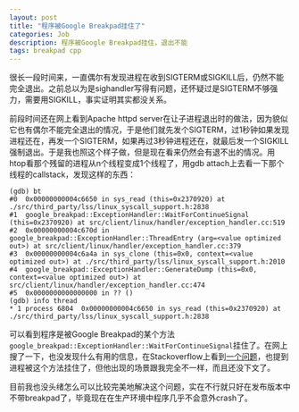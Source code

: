 ```yaml
---
layout: post
title: "程序被Google Breakpad挂住了"
categories: Job
description: 程序被Google Breakpad挂住，退出不能
tags: breakpad cpp
---
```

很长一段时间来，一直偶尔有发现进程在收到SIGTERM或SIGKILL后，仍然不能完全退出。之前总以为是sighandler写得有问题，还怀疑过是SIGTERM不够强力，需要用SIGKILL，事实证明其实都没关系。

前段时间还在网上看到Apache httpd server在让子进程退出时的做法，因为貌似它也有偶尔不能完全退出的情况，于是他们就先发个SIGTERM，过1秒钟如果发现进程还在，再发一个SIGTERM，如果再过3秒钟进程还在，就最后发一个SIGKILL强制退出。于是我也照这个样子做，但是现在看来仍然会有退不出的情况。用htop看那个残留的进程从n个线程变成1个线程了，用gdb attach上去看一下那个线程的callstack，发现这样的东西：

```
(gdb) bt
#0  0x00000000004c6650 in sys_read (this=0x2370920) at ./src/third_party/lss/linux_syscall_support.h:2838
#1  google_breakpad::ExceptionHandler::WaitForContinueSignal (this=0x2370920) at src/client/linux/handler/exception_handler.cc:519
#2  0x00000000004c670d in google_breakpad::ExceptionHandler::ThreadEntry (arg=<value optimized out>) at src/client/linux/handler/exception_handler.cc:379
#3  0x00000000004c6a4a in sys_clone (this=0x0, context=<value optimized out>) at ./src/third_party/lss/linux_syscall_support.h:2010
#4  google_breakpad::ExceptionHandler::GenerateDump (this=0x0, context=<value optimized out>) at src/client/linux/handler/exception_handler.cc:474
#5  0x0000000000000000 in ?? ()
(gdb) info thread
* 1 process 6804  0x00000000004c6650 in sys_read (this=0x2370920) at ./src/third_party/lss/linux_syscall_support.h:2838
```

可以看到程序是被Google Breakpad的某个方法`google_breakpad::ExceptionHandler::WaitForContinueSignal`挂住了。在网上搜了一下，也没发现什么有用的信息，在Stackoverflow上看到[一个问题](http://stackoverflow.com/questions/26631816/child-hangs-if-parent-crashes-or-exits-in-google-breakpadexceptionhandlersig)，也提到进程被这个方法挂住了，但他出现的场景跟我完全不一样，而且还没下文了。

目前我也没头绪怎么可以比较完美地解决这个问题，实在不行就只好在发布版本中不带breakpad了，毕竟现在在生产环境中程序几乎不会意外crash了。
